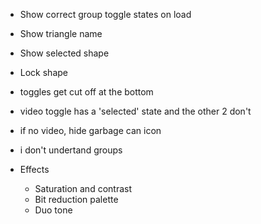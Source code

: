 - Show correct group toggle states on load
- Show triangle name
- Show selected shape
- Lock shape
- toggles get cut off at the bottom
- video toggle has a 'selected' state and the other 2 don't
- if no video, hide garbage can icon
- i don't undertand groups

- Effects
  - Saturation and contrast
  - Bit reduction palette
  - Duo tone
